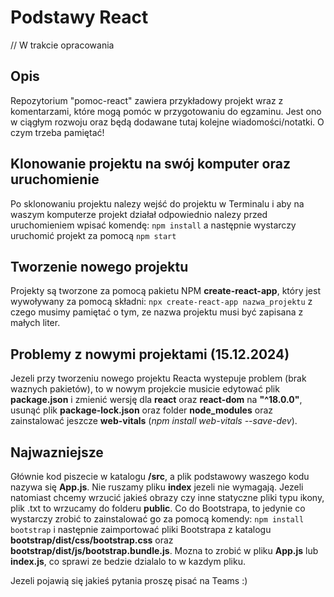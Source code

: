 # Podstawy React

// W trakcie opracowania

## Opis

Repozytorium "pomoc-react" zawiera przykładowy projekt wraz z komentarzami, które mogą pomóc w przygotowaniu do egzaminu.
Jest ono w ciągłym rozwoju oraz będą dodawane tutaj kolejne wiadomości/notatki. O czym trzeba pamiętać!

## Klonowanie projektu na swój komputer oraz uruchomienie

Po sklonowaniu projektu nalezy wejść do projektu w Terminalu i aby na waszym komputerze projekt działał odpowiednio nalezy przed uruchomieniem wpisać komendę:
```npm install```
a następnie wystarczy uruchomić projekt za pomocą 
```npm start```

## Tworzenie nowego projektu

Projekty są tworzone za pomocą pakietu NPM **create-react-app**, który jest wywoływany za pomocą składni:
```npx create-react-app nazwa_projektu```
z czego musimy pamiętać o tym, ze nazwa projektu musi być zapisana z małych liter.

## Problemy z nowymi projektami (15.12.2024)

Jezeli przy tworzeniu nowego projektu Reacta wystepuje problem (brak waznych pakietów), to w nowym projekcie musicie edytować plik **package.json** i zmienić wersję dla **react** oraz **react-dom** na **"^18.0.0"**, usunąć plik **package-lock.json** oraz folder **node_modules** oraz zainstalować jeszcze **web-vitals** (*npm install web-vitals --save-dev*).

## Najwazniejsze

Głównie kod piszecie w katalogu **/src**, a plik podstawowy waszego kodu nazywa się **App.js**. Nie ruszamy pliku **index** jezeli nie wymagają. Jezeli natomiast chcemy wrzucić jakieś obrazy czy inne statyczne pliki typu ikony, plik .txt to wrzucamy do folderu **public**. Co do Bootstrapa, to jedynie co wystarczy zrobić to zainstalować go za pomocą komendy: 
```npm install bootstrap```
i następnie zaimportować pliki Bootstrapa z katalogu **bootstrap/dist/css/bootstrap.css** oraz **bootstrap/dist/js/bootstrap.bundle.js**. Mozna to zrobić w pliku **App.js** lub **index.js**, co sprawi ze bedzie dzialalo to w kazdym pliku.

Jezeli pojawią się jakieś pytania proszę pisać na Teams :)
